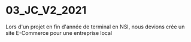 # 03_JC_V2_2021
Lors d'un projet en fin d'année de terminal en NSI, nous devions crée un site E-Commerce pour une entreprise local
